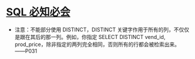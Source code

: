 # [SQL 必知必会](https://book.douban.com/subject/24250054//)

* 注意：不能部分使用 DISTINCT，DISTINCT 关键字作用于所有的列，不仅仅是跟在其后的那一列。例如，你指定 SELECT DISTINCT vend_id, prod_price，除非指定的两列完全相同，否则所有的行都会被检索出来。     ——P031
